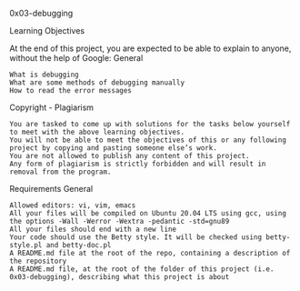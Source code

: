 0x03-debugging

Learning Objectives

At the end of this project, you are expected to be able to explain to anyone, without the help of Google:
General

    What is debugging
    What are some methods of debugging manually
    How to read the error messages

Copyright - Plagiarism

    You are tasked to come up with solutions for the tasks below yourself to meet with the above learning objectives.
    You will not be able to meet the objectives of this or any following project by copying and pasting someone else’s work.
    You are not allowed to publish any content of this project.
    Any form of plagiarism is strictly forbidden and will result in removal from the program.

Requirements
General

    Allowed editors: vi, vim, emacs
    All your files will be compiled on Ubuntu 20.04 LTS using gcc, using the options -Wall -Werror -Wextra -pedantic -std=gnu89
    All your files should end with a new line
    Your code should use the Betty style. It will be checked using betty-style.pl and betty-doc.pl
    A README.md file at the root of the repo, containing a description of the repository
    A README.md file, at the root of the folder of this project (i.e. 0x03-debugging), describing what this project is about

